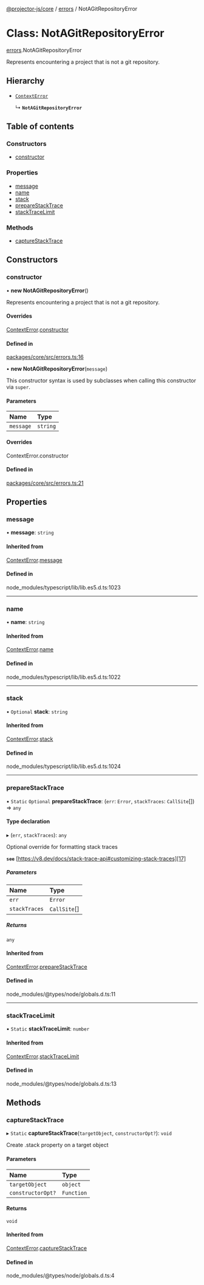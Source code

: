 [@projector-js/core][1] / [errors][2] / NotAGitRepositoryError

# Class: NotAGitRepositoryError

[errors][2].NotAGitRepositoryError

Represents encountering a project that is not a git repository.

## Hierarchy

- [`ContextError`][3]

  ↳ **`NotAGitRepositoryError`**

## Table of contents

### Constructors

- [constructor][4]

### Properties

- [message][5]
- [name][6]
- [stack][7]
- [prepareStackTrace][8]
- [stackTraceLimit][9]

### Methods

- [captureStackTrace][10]

## Constructors

### constructor

• **new NotAGitRepositoryError**()

Represents encountering a project that is not a git repository.

#### Overrides

[ContextError][3].[constructor][11]

#### Defined in

[packages/core/src/errors.ts:16][12]

• **new NotAGitRepositoryError**(`message`)

This constructor syntax is used by subclasses when calling this constructor via
`super`.

#### Parameters

| Name      | Type     |
| :-------- | :------- |
| `message` | `string` |

#### Overrides

ContextError.constructor

#### Defined in

[packages/core/src/errors.ts:21][13]

## Properties

### message

• **message**: `string`

#### Inherited from

[ContextError][3].[message][14]

#### Defined in

node_modules/typescript/lib/lib.es5.d.ts:1023

---

### name

• **name**: `string`

#### Inherited from

[ContextError][3].[name][15]

#### Defined in

node_modules/typescript/lib/lib.es5.d.ts:1022

---

### stack

• `Optional` **stack**: `string`

#### Inherited from

[ContextError][3].[stack][16]

#### Defined in

node_modules/typescript/lib/lib.es5.d.ts:1024

---

### prepareStackTrace

▪ `Static` `Optional` **prepareStackTrace**: (`err`: `Error`, `stackTraces`:
`CallSite`\[]) => `any`

#### Type declaration

▸ (`err`, `stackTraces`): `any`

Optional override for formatting stack traces

**`see`** [https://v8.dev/docs/stack-trace-api#customizing-stack-traces][17]

##### Parameters

| Name          | Type          |
| :------------ | :------------ |
| `err`         | `Error`       |
| `stackTraces` | `CallSite`\[] |

##### Returns

`any`

#### Inherited from

[ContextError][3].[prepareStackTrace][18]

#### Defined in

node_modules/@types/node/globals.d.ts:11

---

### stackTraceLimit

▪ `Static` **stackTraceLimit**: `number`

#### Inherited from

[ContextError][3].[stackTraceLimit][19]

#### Defined in

node_modules/@types/node/globals.d.ts:13

## Methods

### captureStackTrace

▸ `Static` **captureStackTrace**(`targetObject`, `constructorOpt?`): `void`

Create .stack property on a target object

#### Parameters

| Name              | Type       |
| :---------------- | :--------- |
| `targetObject`    | `object`   |
| `constructorOpt?` | `Function` |

#### Returns

`void`

#### Inherited from

[ContextError][3].[captureStackTrace][20]

#### Defined in

node_modules/@types/node/globals.d.ts:4

[1]: ../README.md
[2]: ../modules/errors.md
[3]: errors.ContextError.md
[4]: errors.NotAGitRepositoryError.md#constructor
[5]: errors.NotAGitRepositoryError.md#message
[6]: errors.NotAGitRepositoryError.md#name
[7]: errors.NotAGitRepositoryError.md#stack
[8]: errors.NotAGitRepositoryError.md#preparestacktrace
[9]: errors.NotAGitRepositoryError.md#stacktracelimit
[10]: errors.NotAGitRepositoryError.md#capturestacktrace
[11]: errors.ContextError.md#constructor
[12]:
  https://github.com/Xunnamius/projector/blob/03441d9/packages/core/src/errors.ts#L16
[13]:
  https://github.com/Xunnamius/projector/blob/03441d9/packages/core/src/errors.ts#L21
[14]: errors.ContextError.md#message
[15]: errors.ContextError.md#name
[16]: errors.ContextError.md#stack
[17]: https://v8.dev/docs/stack-trace-api#customizing-stack-traces
[18]: errors.ContextError.md#preparestacktrace
[19]: errors.ContextError.md#stacktracelimit
[20]: errors.ContextError.md#capturestacktrace
